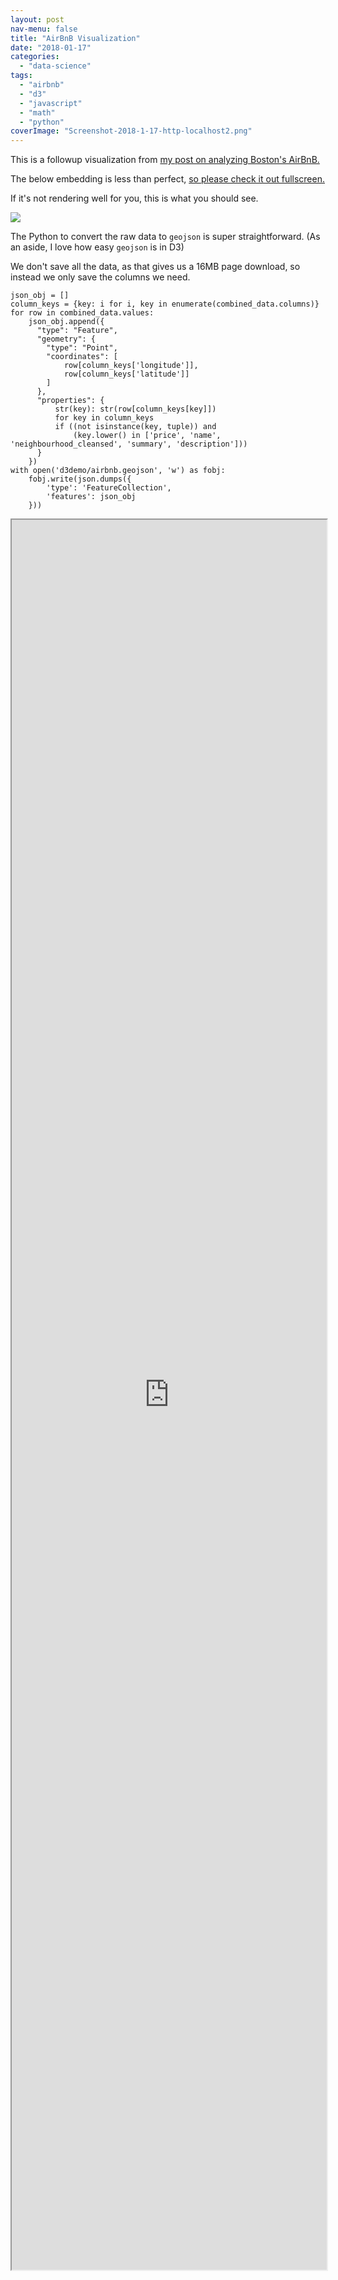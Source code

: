 ```yaml
---
layout: post
nav-menu: false
title: "AirBnB Visualization"
date: "2018-01-17"
categories: 
  - "data-science"
tags: 
  - "airbnb"
  - "d3"
  - "javascript"
  - "math"
  - "python"
coverImage: "Screenshot-2018-1-17-http-localhost2.png"
---
```


This is a followup visualization from [my post on analyzing Boston's AirBnB.](https://dataleek.io/index.php/2017/10/17/evolve-project-interview/)

The below embedding is less than perfect, [so please check it out fullscreen.](https://dataleek.io/presentations/airbnb/index.html)

If it's not rendering well for you, this is what you should see.

![](images/Screenshot-2018-1-17-http-localhost1.png)

The Python to convert the raw data to `geojson` is super straightforward. (As an aside, I love how easy `geojson` is in D3)

We don't save all the data, as that gives us a 16MB page download, so instead we only save the columns we need.

```
json_obj = []
column_keys = {key: i for i, key in enumerate(combined_data.columns)}
for row in combined_data.values:
    json_obj.append({
      "type": "Feature",
      "geometry": {
        "type": "Point",
        "coordinates": [
            row[column_keys['longitude']],
            row[column_keys['latitude']]
        ]
      },
      "properties": {
          str(key): str(row[column_keys[key]])
          for key in column_keys
          if ((not isinstance(key, tuple)) and
              (key.lower() in ['price', 'name', 'neighbourhood_cleansed', 'summary', 'description']))
      }
    })
with open('d3demo/airbnb.geojson', 'w') as fobj:
    fobj.write(json.dumps({
        'type': 'FeatureCollection',
        'features': json_obj
    }))
```

<iframe src="https://dataleek.io/presentations/airbnb/index.html" style="
width: 100%;
height: 200em;
overflow: hidden;"></iframe>
